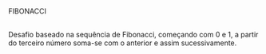 #
FIBONACCI

##
Desafio baseado na sequência de Fibonacci, começando com 0 e 1, a partir do terceiro número soma-se com o anterior e assim sucessivamente.


